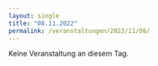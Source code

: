 ```yaml
---
layout: single
title: "08.11.2022"
permalink: /veranstaltungen/2022/11/08/
---
```


Keine Veranstaltung an diesem Tag.
